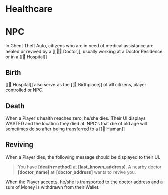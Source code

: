 # Healthcare

# NPC

In Ghent Theft Auto, citizens who are in need of medical assistance are healed or revived by a [[👩‍⚕️ Doctor]], usually working at a Doctor Residence or in a [[🏥 Hospital]]

## Birth

[[🏥 Hospital]] also serve as the [[🤰 Birthplace]] of all citizens, player controlled or NPC.

## Death

When a Player's health reaches zero, he/she dies. Their UI displays WASTED and the location they died at. NPC's that die of old age will sometimes do so after being transferred to a [[👤 Human]]

## Reviving

When a Player dies, the following message should be displayed to their UI.

> You have **[death method]** at **[last_known_address]**. A nearby doctor **[doctor_name]** at **[doctor_address]** wants to revive you.

When the Player accepts, he/she is transported to the doctor address and a sum of Money is withdrawn from their Wallet.

